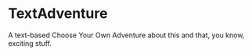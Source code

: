 # TextAdventure
A text-based Choose Your Own Adventure about this and that, you know, exciting stuff.
